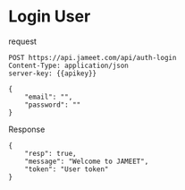 # Login User

request

```http request
POST https://api.jameet.com/api/auth-login
Content-Type: application/json
server-key: {{apikey}}

{
    "email": "",
    "password": ""
}
```

Response

```http request
{
    "resp": true,
    "message": "Welcome to JAMEET",
    "token": "User token"
}
```